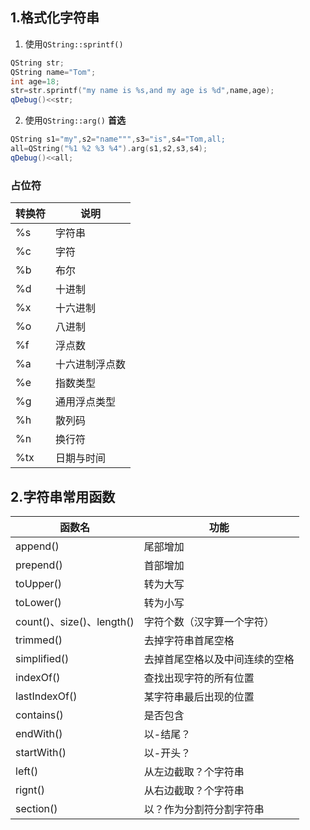 ## 1.格式化字符串
1. 使用`QString::sprintf()`
```c++
QString str;
QString name="Tom";
int age=18;
str=str.sprintf("my name is %s,and my age is %d",name,age);
qDebug()<<str;
```
2. 使用`QString::arg()` **首选**
```c++
QString s1="my",s2="name""",s3="is",s4="Tom,all;
all=QString("%1 %2 %3 %4").arg(s1,s2,s3,s4);
qDebug()<<all;
```
### 占位符

转换符|说明
--- |   ---
%s  |   字符串
%c  |   字符
%b  |   布尔
%d  |   十进制
%x  |   十六进制
%o  |   八进制
%f  |   浮点数
%a  |   十六进制浮点数
%e  |   指数类型
%g  |   通用浮点类型
%h  |   散列码
%n  |   换行符
%tx |   日期与时间


## 2.字符串常用函数

函数名|功能
---|---
append()|尾部增加
prepend()|首部增加
toUpper()|转为大写
toLower()|转为小写
count()、size()、length()|字符个数（汉字算一个字符）
trimmed()|去掉字符串首尾空格
simplified()|去掉首尾空格以及中间连续的空格
indexOf()|查找出现字符的所有位置
lastIndexOf()|某字符串最后出现的位置
contains()|是否包含
endWith()|以-结尾？
startWith()|以-开头？
left()|从左边截取？个字符串
rignt()|从右边截取？个字符串
section()|以？作为分割符分割字符串

